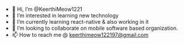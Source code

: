 - 👋 Hi, I’m @KeerthiMeow1221
- 👀 I’m interested in learning new technology
- 🌱 I’m currently learning react-native & also working in it
- 💞️ I’m looking to collaborate on mobile software based organization.
- 📫 How to reach me @ keerthimeow122197@gmail.com

<!---
KeerthiMeow1221/KeerthiMeow1221 is a ✨ special ✨ repository because its `README.md` (this file) appears on your GitHub profile.
You can click the Preview link to take a look at your changes.
--->
